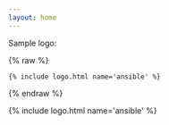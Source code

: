 ```yaml
---
layout: home
---
```


Sample logo:

{% raw %}
```liquid
{% include logo.html name='ansible' %}
```
{% endraw %}

{% include logo.html name='ansible' %}
